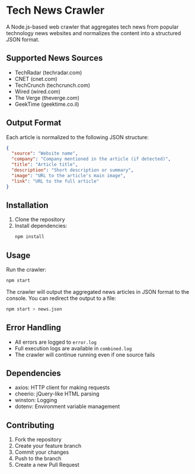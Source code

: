# Tech News Crawler

A Node.js-based web crawler that aggregates tech news from popular technology news websites and normalizes the content into a structured JSON format.

## Supported News Sources

- TechRadar (techradar.com)
- CNET (cnet.com)
- TechCrunch (techcrunch.com)
- Wired (wired.com)
- The Verge (theverge.com)
- GeekTime (geektime.co.il)

## Output Format

Each article is normalized to the following JSON structure:

```json
{
  "source": "Website name",
  "company": "Company mentioned in the article (if detected)",
  "title": "Article title",
  "description": "Short description or summary",
  "image": "URL to the article's main image",
  "link": "URL to the full article"
}
```

## Installation

1. Clone the repository
2. Install dependencies:
   ```bash
   npm install
   ```

## Usage

Run the crawler:

```bash
npm start
```

The crawler will output the aggregated news articles in JSON format to the console. You can redirect the output to a file:

```bash
npm start > news.json
```

## Error Handling

- All errors are logged to `error.log`
- Full execution logs are available in `combined.log`
- The crawler will continue running even if one source fails

## Dependencies

- axios: HTTP client for making requests
- cheerio: jQuery-like HTML parsing
- winston: Logging
- dotenv: Environment variable management

## Contributing

1. Fork the repository
2. Create your feature branch
3. Commit your changes
4. Push to the branch
5. Create a new Pull Request 
